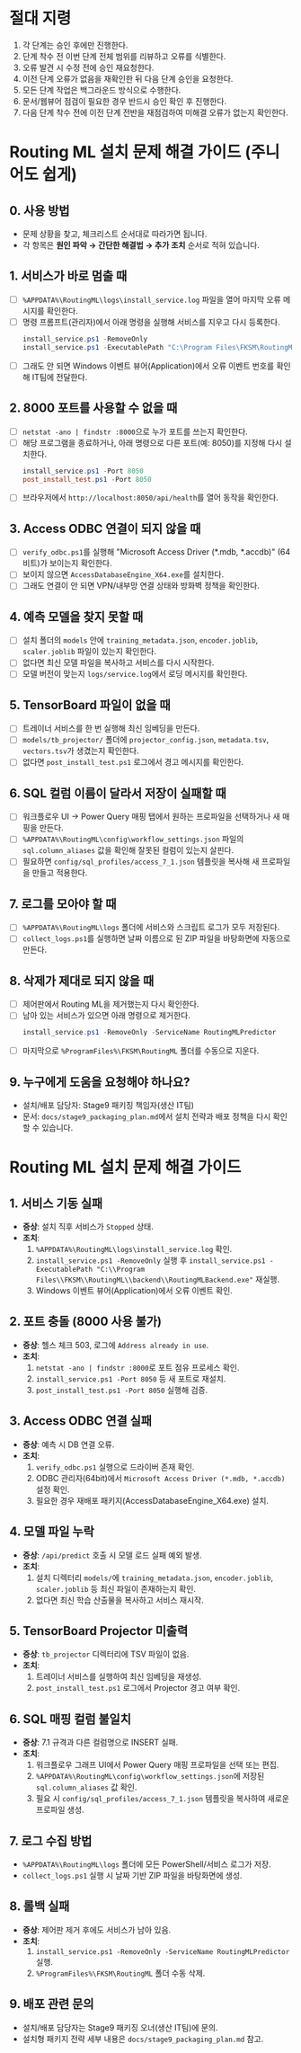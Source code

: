 
# 절대 지령
1. 각 단계는 승인 후에만 진행한다.
2. 단계 착수 전 이번 단계 전체 범위를 리뷰하고 오류를 식별한다.
3. 오류 발견 시 수정 전에 승인 재요청한다.
4. 이전 단계 오류가 없음을 재확인한 뒤 다음 단계 승인을 요청한다.
5. 모든 단계 작업은 백그라운드 방식으로 수행한다.
6. 문서/웹뷰어 점검이 필요한 경우 반드시 승인 확인 후 진행한다.
7. 다음 단계 착수 전에 이전 단계 전반을 재점검하여 미해결 오류가 없는지 확인한다.

# Routing ML 설치 문제 해결 가이드 (주니어도 쉽게)

## 0. 사용 방법
- 문제 상황을 찾고, 체크리스트 순서대로 따라가면 됩니다.
- 각 항목은 **원인 파악 → 간단한 해결법 → 추가 조치** 순서로 적혀 있습니다.

## 1. 서비스가 바로 멈출 때
- [ ] `%APPDATA%\RoutingML\logs\install_service.log` 파일을 열어 마지막 오류 메시지를 확인한다.
- [ ] 명령 프롬프트(관리자)에서 아래 명령을 실행해 서비스를 지우고 다시 등록한다.
  ```powershell
  install_service.ps1 -RemoveOnly
  install_service.ps1 -ExecutablePath "C:\Program Files\FKSM\RoutingML\backend\RoutingMLBackend.exe"
  ```
- [ ] 그래도 안 되면 Windows 이벤트 뷰어(Application)에서 오류 이벤트 번호를 확인해 IT팀에 전달한다.

## 2. 8000 포트를 사용할 수 없을 때
- [ ] `netstat -ano | findstr :8000`으로 누가 포트를 쓰는지 확인한다.
- [ ] 해당 프로그램을 종료하거나, 아래 명령으로 다른 포트(예: 8050)를 지정해 다시 설치한다.
  ```powershell
  install_service.ps1 -Port 8050
  post_install_test.ps1 -Port 8050
  ```
- [ ] 브라우저에서 `http://localhost:8050/api/health`를 열어 동작을 확인한다.

## 3. Access ODBC 연결이 되지 않을 때
- [ ] `verify_odbc.ps1`를 실행해 "Microsoft Access Driver (*.mdb, *.accdb)" (64비트)가 보이는지 확인한다.
- [ ] 보이지 않으면 `AccessDatabaseEngine_X64.exe`를 설치한다.
- [ ] 그래도 연결이 안 되면 VPN/내부망 연결 상태와 방화벽 정책을 확인한다.

## 4. 예측 모델을 찾지 못할 때
- [ ] 설치 폴더의 `models` 안에 `training_metadata.json`, `encoder.joblib`, `scaler.joblib` 파일이 있는지 확인한다.
- [ ] 없다면 최신 모델 파일을 복사하고 서비스를 다시 시작한다.
- [ ] 모델 버전이 맞는지 `logs/service.log`에서 로딩 메시지를 확인한다.

## 5. TensorBoard 파일이 없을 때
- [ ] 트레이너 서비스를 한 번 실행해 최신 임베딩을 만든다.
- [ ] `models/tb_projector/` 폴더에 `projector_config.json`, `metadata.tsv`, `vectors.tsv`가 생겼는지 확인한다.
- [ ] 없다면 `post_install_test.ps1` 로그에서 경고 메시지를 확인한다.

## 6. SQL 컬럼 이름이 달라서 저장이 실패할 때
- [ ] 워크플로우 UI → Power Query 매핑 탭에서 원하는 프로파일을 선택하거나 새 매핑을 만든다.
- [ ] `%APPDATA%\RoutingML\config\workflow_settings.json` 파일의 `sql.column_aliases` 값을 확인해 잘못된 컬럼이 있는지 살핀다.
- [ ] 필요하면 `config/sql_profiles/access_7_1.json` 템플릿을 복사해 새 프로파일을 만들고 적용한다.

## 7. 로그를 모아야 할 때
- [ ] `%APPDATA%\RoutingML\logs` 폴더에 서비스와 스크립트 로그가 모두 저장된다.
- [ ] `collect_logs.ps1`를 실행하면 날짜 이름으로 된 ZIP 파일을 바탕화면에 자동으로 만든다.

## 8. 삭제가 제대로 되지 않을 때
- [ ] 제어판에서 Routing ML을 제거했는지 다시 확인한다.
- [ ] 남아 있는 서비스가 있으면 아래 명령으로 제거한다.
  ```powershell
  install_service.ps1 -RemoveOnly -ServiceName RoutingMLPredictor
  ```
- [ ] 마지막으로 `%ProgramFiles%\FKSM\RoutingML` 폴더를 수동으로 지운다.

## 9. 누구에게 도움을 요청해야 하나요?
- 설치/배포 담당자: Stage9 패키징 책임자(생산 IT팀)
- 문서: `docs/stage9_packaging_plan.md`에서 설치 전략과 배포 정책을 다시 확인할 수 있습니다.

# Routing ML 설치 문제 해결 가이드

## 1. 서비스 기동 실패
- **증상**: 설치 직후 서비스가 `Stopped` 상태.
- **조치**:
  1. `%APPDATA%\RoutingML\logs\install_service.log` 확인.
  2. `install_service.ps1 -RemoveOnly` 실행 후 `install_service.ps1 -ExecutablePath "C:\\Program Files\\FKSM\\RoutingML\\backend\\RoutingMLBackend.exe"` 재실행.
  3. Windows 이벤트 뷰어(Application)에서 오류 이벤트 확인.

## 2. 포트 충돌 (8000 사용 불가)
- **증상**: 헬스 체크 503, 로그에 `Address already in use`.
- **조치**:
  1. `netstat -ano | findstr :8000`로 포트 점유 프로세스 확인.
  2. `install_service.ps1 -Port 8050` 등 새 포트로 재설치.
  3. `post_install_test.ps1 -Port 8050` 실행해 검증.

## 3. Access ODBC 연결 실패
- **증상**: 예측 시 DB 연결 오류.
- **조치**:
  1. `verify_odbc.ps1` 실행으로 드라이버 존재 확인.
  2. ODBC 관리자(64bit)에서 `Microsoft Access Driver (*.mdb, *.accdb)` 설정 확인.
  3. 필요한 경우 재배포 패키지(AccessDatabaseEngine_X64.exe) 설치.

## 4. 모델 파일 누락
- **증상**: `/api/predict` 호출 시 모델 로드 실패 예외 발생.
- **조치**:
  1. 설치 디렉터리 `models/`에 `training_metadata.json`, `encoder.joblib`, `scaler.joblib` 등 최신 파일이 존재하는지 확인.
  2. 없다면 최신 학습 산출물을 복사하고 서비스 재시작.

## 5. TensorBoard Projector 미출력
- **증상**: `tb_projector` 디렉터리에 TSV 파일이 없음.
- **조치**:
  1. 트레이너 서비스를 실행하여 최신 임베딩을 재생성.
  2. `post_install_test.ps1` 로그에서 Projector 경고 여부 확인.

## 6. SQL 매핑 컬럼 불일치
- **증상**: 7.1 규격과 다른 컬럼명으로 INSERT 실패.
- **조치**:
  1. 워크플로우 그래프 UI에서 Power Query 매핑 프로파일을 선택 또는 편집.
  2. `%APPDATA%\RoutingML\config\workflow_settings.json`에 저장된 `sql.column_aliases` 값 확인.
  3. 필요 시 `config/sql_profiles/access_7_1.json` 템플릿을 복사하여 새로운 프로파일 생성.

## 7. 로그 수집 방법
- `%APPDATA%\RoutingML\logs` 폴더에 모든 PowerShell/서비스 로그가 저장.
- `collect_logs.ps1` 실행 시 날짜 기반 ZIP 파일을 바탕화면에 생성.

## 8. 롤백 실패
- **증상**: 제어판 제거 후에도 서비스가 남아 있음.
- **조치**:
  1. `install_service.ps1 -RemoveOnly -ServiceName RoutingMLPredictor` 실행.
  2. `%ProgramFiles%\FKSM\RoutingML` 폴더 수동 삭제.

## 9. 배포 관련 문의
- 설치/배포 담당자는 Stage9 패키징 오너(생산 IT팀)에 문의.
- 설치형 패키지 전략 세부 내용은 `docs/stage9_packaging_plan.md` 참고.

